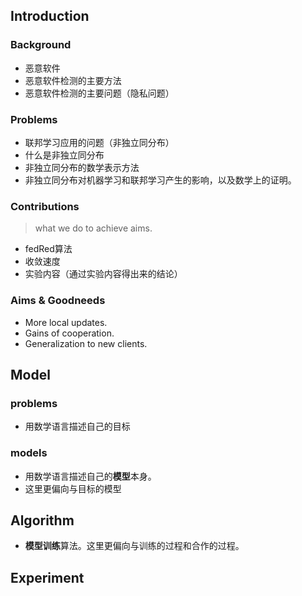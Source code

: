 ## Introduction

### Background
* 恶意软件
* 恶意软件检测的主要方法
* 恶意软件检测的主要问题（隐私问题）

### Problems

* 联邦学习应用的问题（非独立同分布）
* 什么是非独立同分布
* 非独立同分布的数学表示方法
* 非独立同分布对机器学习和联邦学习产生的影响，以及数学上的证明。



### Contributions
> what we do to achieve aims.
* fedRed算法
* 收敛速度
* 实验内容（通过实验内容得出来的结论）

### Aims & Goodneeds
* More local updates.
* Gains of cooperation.
* Generalization to new clients.


## Model
### problems
* 用数学语言描述自己的目标
### models
* 用数学语言描述自己的**模型**本身。
* 这里更偏向与目标的模型

## Algorithm

* **模型训练**算法。这里更偏向与训练的过程和合作的过程。



## Experiment

